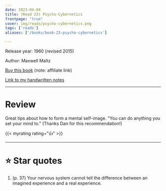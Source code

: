 ```yaml
---
date: 2023-04-04
title: (Read 23) Psycho-Cybernetics
frontpage: "true"
cover: img/reads/psycho-cybernetics.png
tags: ['reads']
aliases: ['/books/book-23-psycho-cybernetics']

---
```


Release year: 1960 (revised 2015)

Author: Maxwell Maltz

[Buy this book](https://amzn.to/49dLZpB) (note: affiliate link)

[Link to my handwritten notes](https://drive.google.com/file/d/1OBEj2Rcxowgrw7_glm1zfRONbcJXnilh/view?usp=drive_link)

---

# Review

Great tips about how to form a mental self-image. "You can do anything
you set your mind to." (Thanks Dan for this recommendation!)

{{< myrating rating="👍" >}}

---

# :star: Star quotes

1. (p. 37) Your nervous system cannot tell the difference between an
   imagined experience and a real experience.
